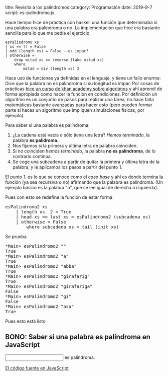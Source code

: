 title: Revisita a los palindromos
category: Programación
date: 2019-9-7
script: es-palindromo.js

Hace tiempo hice de práctica con haskell una función que determinaba si una palabra era palíndroma o no.
La implementación que hice era bastante sencilla para lo que me pedía el ejercicio

    esPalindromo xs
    | xs == [] = False
    | odd (length xs) = False --es impar?
    | otherwise = 
        drop mitad xs == reverse (take mitad xs) 
        where
            mitad = div (length xs) 2

Hace uso de funciones ya definidas en el lenguaje, y tiene un fallo enorme: Dice que la palabra no es palíndroma si su longitud es impar.
Por cosas de prácticas [hice un curso de khan academy sobre algoritmos](https://es.khanacademy.org/computing/computer-science/algorithms) y ahí aprendí de forma apropiada como hacer la función en condiciones.
Por definición un algoritmo es un conjunto de pasos para realizar una tarea, no hace falta matemáticas bastante avanzadas para hacer esto (pero pueden formar parte si haces un algoritmo que impliquen simulaciones físicas, por ejemplo).

Para saber si una palabra es palíndroma:

1. ¿La cadena está vacía o sólo tiene una letra? *Hemos terminado*, la palabra **es palídroma**.
2. Nos fijamos si la primera y última letra de palabra coinciden.
3. Si no coinciden *hemos terminado*, la palabra **no es palíndroma**, de lo contrario continúa.
4. Se coge una subcadena a partir de quitar la primera y última letra de la palabra, y le aplicamos los pasos a partir del punto 1.

El punto 1. es lo que se conoce como el *caso base* y ahí es donde termina la función (ya sea recursiva o no) afirmando que la palabra es palíndroma. (Un ejemplo básico es la palabra "a", que se lee igual de derecha a izquierda).

Pues con esto se redefine la función de estar forma

<pre>
esPalindromo2 xs
    | length xs  2 = True
    | head xs == last xs = esPalindromo2 (subcadena xs)
    | otherwise = False
        where subcadena xs = tail (init xs)
</pre>

Se prueba

<pre>
*Main> esPalindromo2 ""
True
*Main> esPalindromo2 "a"
True
*Main> esPalindromo2 "abba"
True
*Main> esPalindromo2 "girafarig"
True
*Main> esPalindromo2 "girafariga"
False
*Main> esPalindromo2 "gi"        
False
*Main> esPalindromo2 "asa"
True
</pre>

Pues esto está listo

## BONO: Saber si una palabra es palíndroma en JavaScript

<input id="palabra" type="text" min="0" max="64" /> <span id="esnoes">es</span> palíndroma.

[El código fuente en JavaScript]({static}theme/js/es-palindromo.js)
